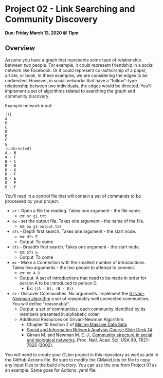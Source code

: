 # Project 02 - Link Searching and Community Discovery

**Due: Friday March 13, 2020 @ 11pm**

## Overview

Assume you have a graph that represents some type of relationship between two people.  For example, it could represent friendship in a social network like Facebook.  Or it could represent co-authorship of a paper, article, or book.  In these examples, we are considering the edges to be undirected. However, in social networks that have a "follow"-type relationship between two individuals, the edges would be directed.  You'll implement a set of algorithms related to searching the graph and community discovery. 

Example network input: 

```text
[7]
A
B
C
D
E
F
G
[undirected]
A - B
A - C
B - C
B - D
D - G
D - F
D - E
G - F
E - F
```

You'll read in a control file that will contain a set of commands to be processed by your project. 
* `or` - Open a file for reading.  Takes one argument - the file name. 
  * ex: `or g1.txt`
* `ow` - set the output file.  Takes one argument - the name of the file. 
  * ex: `ow g1-output.txt`
* `dfs` - Depth first search.  Takes one argument - the start node. 
  * ex: `dfs E`
  * Output: To come
* `bfs` - Breadth first search. Takes one argument - the start node.
  * ex: `bfs G`
  * Output: To come
* `mc` - Make a Connection with the smallest number of introductions.  Takes two arguments - the two people to attempt to connect. 
  * ex: `mc A D`
  * Output: A set of introductions that need to be made in order for person A to be introduced to person D.  
    * Ex: `{(A - B), (B - D)}`
* `dc` - Discover Communities.  No arguments.  Implement the [Girvan-Newman algorithm](https://en.wikipedia.org/wiki/Girvan%E2%80%93Newman_algorithm) a set of reasonably well connected communities.  You will define "reasonably". 
  * Output: a set of communities, each community identified by its members presented in alphabetic order.
  * Additional Resources on Girvan-Newman Algorithm:
    * Chapter 10 Section 2 of [Mining Massive Data Sets](http://infolab.stanford.edu/~ullman/mmds/book0n.pdf)
    * [Social and Information Network Analysis Course Slide Deck 14](http://snap.stanford.edu/class/cs224w-2010/slides/14-communities_annot.pdf)
    * Girvan M. and Newman M. E. J., [Community structure in social and biological networks](https://www.pnas.org/content/99/12/7821), Proc. Natl. Acad. Sci. USA 99, 7821–7826 (2002).  


You will need to create your CLion project in this repository as well as add in the GitHub Actions file.  Be sure to modify the CMakeLists.txt file to copy any input files to the build directory.  You can use the one from Project 01 as an example. Same goes for Actions .yaml file. 

